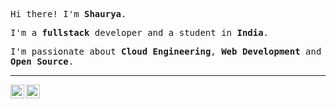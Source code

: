 <p><samp>Hi there! I'm <b>Shaurya</b>.</samp></p>
<p><samp>I'm a <b>fullstack</b> developer and a student in <b>India</b>.</samp></p>
<p><samp>I'm passionate about <b>Cloud Engineering</b>, <b>Web Development</b> and <b>Open Source</b>.</samp></p>
<hr>
<p>
  <a href="https://snipc.me">
    <img align="left" alt="Felipe's LinkdeIn" width="22px" src="https://svg-files.pixelied.com/cef5a783-c304-437c-8e2f-e4625903a478/thumb-256px.png" />
  </a>
  <a href="mailto:mail@snipc.me">
    <img align="left" alt="GMail" width="22px" src="https://svg-files.pixelied.com/71835f9a-51de-4a2d-b946-0974df3848d3/thumb-256px.png" />
  </a>
</p>
